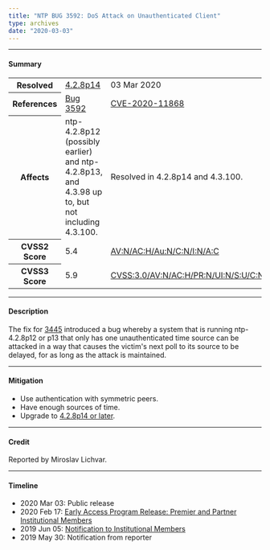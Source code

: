 ```yaml
---
title: "NTP BUG 3592: DoS Attack on Unauthenticated Client"
type: archives
date: "2020-03-03"
---
```


* * *

#### Summary

<table>
  <tbody>
	<tr>
		<th><b>Resolved</b></th>
		<td><a href="/support/securitynotice/4_2_8p14-release-announcement/">4.2.8p14</a></td>
		<td>03 Mar 2020</td>
	</tr>
	<tr>
		<th><b>References</b></th>
		<td><a href="https://bugs.ntp.org/show_bug.cgi?id=3592">Bug 3592</a></td>
		<td><a href="https://nvd.nist.gov/vuln/detail/CVE-2020-11868">CVE-2020-11868</a></td>
	</tr>
	<tr>
		<th><b>Affects</b></th>
		<td>ntp-4.2.8p12 (possibly earlier) and ntp-4.2.8p13,<br> and 4.3.98 up to, but not including 4.3.100.</td>
		<td>Resolved in 4.2.8p14 and 4.3.100.</td>
	</tr>
	<tr>
		<th><b>CVSS2 Score</b></th>
		<td>5.4</td>
		<td><a href="https://nvd.nist.gov/vuln-metrics/cvss/v2-calculator?vector=(AV:N/AC:H/Au:N/C:N/I:N/A:C)">AV:N/AC:H/Au:N/C:N/I:N/A:C</a></td>
	</tr>
	<tr>
		<th><b>CVSS3 Score<b></th>
		<td>5.9</td>
		<td><a href="https://nvd.nist.gov/vuln-metrics/cvss/v3-calculator?vector=CVSS:3.0/AV:N/AC:H/PR:N/UI:N/S:U/C:N/I:N/A:H">CVSS:3.0/AV:N/AC:H/PR:N/UI:N/S:U/C:N/I:N/A:H</a></td>
	</tr>	
  </tbody>	
</table>

* * *
    
#### Description 

The fix for [3445](https://bugs.ntp.org/show_bug.cgi?id=3445) introduced a bug whereby a system that is running ntp-4.2.8p12 or p13 that only has one unauthenticated time source can be attacked in a way that causes the victim's next poll to its source to be delayed, for as long as the attack is maintained. 

* * *
    
#### Mitigation

*  Use authentication with symmetric peers.
* Have enough sources of time.
* Upgrade to [4.2.8p14 or later](/downloads/).

* * *

#### Credit

Reported by Miroslav Lichvar. 

* * *

#### Timeline

* 2020 Mar 03: Public release
* 2020 Feb 17: [Early Access Program Release: Premier and Partner Institutional Members](https://www.nwtime.org/membership/benefits/)
* 2019 Jun 05: [Notification to Institutional Members](https://www.nwtime.org/membership/benefits/)
* 2019 May 30: Notification from reporter